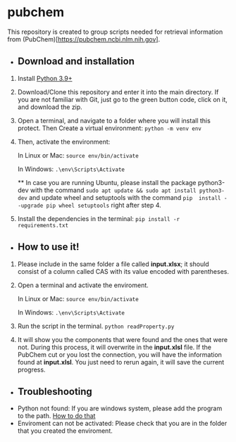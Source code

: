 # pubchem
This repository is created to group scripts needed for retrieval information from (PubChem)[https://pubchem.ncbi.nlm.nih.gov].

* ## Download and installation
1. Install [Python 3.9+](https://www.python.org/)
2. Download/Clone this repository and enter it into the main directory. If you are not familiar with Git, just go to the green button code, click on it, and download the zip.
3. Open a terminal, and navigate to a folder where you will install this protect. Then Create a virtual environment: `python -m venv env`
4. Then, activate the environment: 
   
   In Linux or Mac: `source env/bin/activate`

   In Windows: `.\env\Scripts\Activate`

   ** In case you are running Ubuntu, please install the package python3-dev with the command `sudo apt update && sudo apt install python3-dev` and update wheel and setuptools with the command `pip  install --upgrade pip wheel setuptools` right after step 4.
   
5. Install the dependencies in the terminal: `pip install -r requirements.txt`

* ## How to use it!
1. Please include in the same folder a file called **input.xlsx**; it should consist of a column called CAS with its value encoded with parentheses.
2. Open a terminal and activate the enviroment.
   
   In Linux or Mac: `source env/bin/activate`

   In Windows: `.\env\Scripts\Activate`

3. Run the script in the terminal. 
   `python readProperty.py`
4. It will show you the components that were found and the ones that were not. During this process, it will overwrite in the **input.xlsl** file. If the PubChem cut or you lost the connection, you will have the information found at **input.xlsl**. You just need to rerun again, it will save the current progress.

* ## Troubleshooting
* Python not found: If you are windows system, please add the program to the path. [How to do that](https://medium.com/@viknesh2798/how-to-fix-the-issues-while-using-python-command-in-the-command-prompt-ba56d9018c5f)
* Enviroment can not be activated: Please check that you are in the folder that you created the enviroment. 
  

